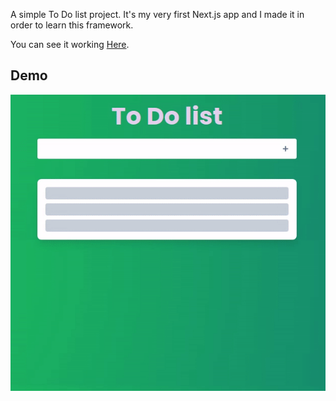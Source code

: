A simple To Do list project. It's my very first Next.js app and I made it in order to learn this framework.

You can see it working <a href="https://next-todo-list-teal.vercel.app/" target="_blank">Here</a>.

## Demo
![](https://github.com/thiago-tallison/next-todo-list/blob/main/public/images/demo-gif.gif)